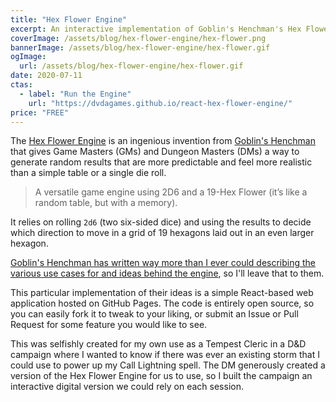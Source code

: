 ```yaml
---
title: "Hex Flower Engine"
excerpt: An interactive implementation of Goblin's Henchman's Hex Flower Engine in React, using the better random number generator from our TypeScript dice rolling library for rolls that are more fairly distributed.
coverImage: /assets/blog/hex-flower-engine/hex-flower.png
bannerImage: /assets/blog/hex-flower-engine/hex-flower.gif
ogImage:
  url: /assets/blog/hex-flower-engine/hex-flower.gif
date: 2020-07-11
ctas:
  - label: "Run the Engine"
    url: "https://dvdagames.github.io/react-hex-flower-engine/"
price: "FREE"
---
```

The [Hex Flower Engine](https://goblinshenchman.wordpress.com/2018/10/25/2d6-hex-power-flower/) is an ingenious invention from [Goblin's Henchman](https://goblinshenchman.wordpress.com/) that gives Game Masters (GMs) and Dungeon Masters (DMs) a way to generate random results that are more predictable and feel more realistic than a simple table or a single die roll.

> A versatile game engine using 2D6 and a 19-Hex Flower (it’s like a random table, but with a memory).

It relies on rolling `2d6` (two six-sided dice) and using the results to decide which direction to move in a grid of 19 hexagons laid out in an even larger hexagon.

[Goblin's Henchman has written way more than I ever could describing the various use cases for and ideas behind the engine](https://goblinshenchman.wordpress.com/category/hex-flower/), so I'll leave that to them.

This particular implementation of their ideas is a simple React-based web application hosted on GitHub Pages. The code is entirely open source, so you can easily fork it to tweak to your liking, or submit an Issue or Pull Request for some feature you would like to see.

This was selfishly created for my own use as a Tempest Cleric in a D&D campaign where I wanted to know if there was ever an existing storm that I could use to power up my Call Lightning spell. The DM generously created a version of the Hex Flower Engine for us to use, so I built the campaign an interactive digital version we could rely on each session.
